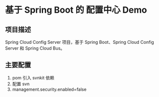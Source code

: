 基于 Spring Boot 的 配置中心 Demo
===

## 项目描述

Spring Cloud Config Server 项目，基于 Spring Boot、Spring Cloud Config Server 和
Spring Cloud Bus。

## 主要配置

1. pom 引入 svnkit 依赖
2. 配置 svn
3. management.security.enabled=false